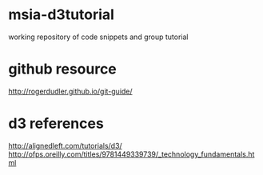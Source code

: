 msia-d3tutorial
===============

working repository of code snippets and group tutorial

github resource
===============
http://rogerdudler.github.io/git-guide/

d3 references
===============
http://alignedleft.com/tutorials/d3/
http://ofps.oreilly.com/titles/9781449339739/_technology_fundamentals.html

